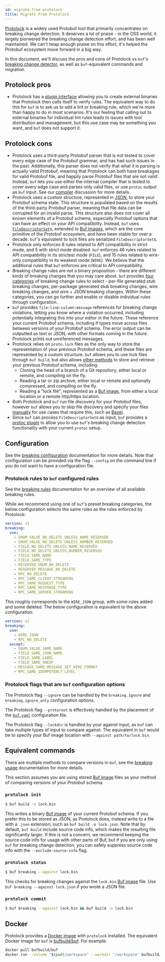 ```yaml
---
id: migrate-from-protolock
title: Migrate From Protolock
---
```


[Protolock](https://github.com/nilslice/protolock) is a widely used Protobuf
tool that primarily concentrates on breaking change detection. It deserves a lot
of praise - in the OSS world, it largely pioneered the breaking change detection
effort, and has been well maintained. We can't heap enough praise on this
effort, it's helped the Protobuf ecosystem move forward in a big way.

In this document, we'll discuss the pros and cons of Protolock vs `buf`'s
[breaking change detector](../breaking/overview), as well as `buf`-equivalent
commands and migration.

## Protolock pros

- Protolock has a
  [plugin interface](https://github.com/nilslice/protolock/wiki/Plugins)
  allowing you to create external binaries that Protolock then calls itself to
  verify rules. The equivalent way to do this for `buf` is to ask us to add a
  lint or breaking rule, which we're more than happy to do in most scenarios.
  It's our feeling that calling out to external binaries for individual lint
  rules leads to issues with tool distribution and management, but this use case
  may be something you want, and `buf` does not support it.

## Protolock cons

- Protolock uses a third-party Protobuf parser that is not tested to cover every
  edge case of the Protobuf grammar, and has had such issues in the past.
  Additionally, this parser does not verify that what it is parsing is actually
  valid Protobuf, meaning that Protolock can both have breakages for valid
  Protobuf file, and happily parse Protobuf files that are not valid. Instead,
  `buf` lets you use either the internal compiler that is tested to cover every
  edge case and parses only valid files, or use `protoc` output as `buf` input.
  See our [compiler](../buf/other/internal-compiler.md) discussion for more
  details.
- Protolock uses a custom structure, represented in
  [JSON](https://github.com/nilslice/protolock/blob/1a3dd1a15d36f26d0a616be4584da6a4589e7844/parse.go#L19),
  to store your Protobuf schema state. This structure is populated based on the
  results of the third-party Protobuf parser, meaning that file data can be
  corrupted for an invalid parse. This structure also does not cover all known
  elements of a Protobuf schema, especially Protobuf options that can have an
  effect on your API compatibility. Instead, `buf` uses
  [`FileDescriptorSet`][filedescriptorset]s, extended to
  [Buf images](../bsr/data-model/images.md), which are the core primitive of the
  Protobuf ecosystem, and have been stable for over a decade. `buf`'s equivalent
  to lock files are serialized `FileDescriptorSet`s.
- Protolock only enforces 8 rules related to API compatibility in strict mode,
  and 5 with strict mode disabled. `buf` enforces 46 rules related to API
  compatibility in its strictest mode (`FILE`), and 15 rules related to
  wire-only compatibility in its weakest mode (`WIRE`). We believe that the
  additional rules that `buf` enforces are critical to API compatibility.
- Breaking change rules are not a binary proposition - there are different kinds
  of breaking changes that you may care about. `buf` provides
  [four categories](../buf/breaking/rules.md) of breaking change rules to select -
  per-file generated stub breaking changes, per-package generated stub breaking
  changes, wire breaking changes, and wire + JSON breaking changes. Within these
  categories, you can go further and enable or disable individual rules through
  configuration.
- `buf` provides `file:line:column:message` references for breaking change
  violations, letting you know where a violation occurred, including potentially
  integrating this into your editor in the future. These reference your current
  Protobuf schema, including if types move across files between versions of your
  Protobuf schema. The error output can be outputted as text or JSON, with other
  formats coming in the future. Protolock prints out unreferenced messages.
- Protolock relies on `proto.lock` files as the only way to store the
  representation of your previous Protobuf schema, and these files are
  represented by a custom structure. `buf` allows you to use lock files through
  `buf build`, but also allows [other methods](../buf/breaking/how-to) to store
  and retrieve your previous Protobuf schema, including:
  - Cloning the head of a branch of a Git repository, either local or remote,
    and compiling on the fly.
  - Reading a tar or zip archive, either local or remote and optionally
    compressed, and compiling on the fly.
  - Reading a "lock file", represented as a [Buf image](../bsr/data-model/images.md),
    from either a local location or a remote http/https location.
- Both Protolock and `buf` run file discovery for your Protobuf files, however
  `buf` allows you to skip file discovery and specify your files
  [manually](../buf/build/how-to#limit-to-specific-files) for use cases that
  require this, such as [Bazel](../buf/other/bazel.md).
- Since `buf` can process `FileDescriptorSet`s as input, `buf` provides a
  [protoc plugin](../buf/other/protoc-plugins.md#breaking) to allow you to use
  `buf`'s breaking change detection functionality with your current `protoc`
  setup.

## Configuration

See the [breaking configuration](../buf/breaking/configuration.md) documentation for
more details. Note that configuration can be provided via the flag `--config` on
the command line if you do not want to have a configuration file.

### Protolock rules to `buf` configured rules

See the [breaking rules](../buf/breaking/rules.md) documentation for an overview of
all available breaking rules.

While we recommend using one of `buf`'s preset breaking categories, the below
configuration selects the same rules as the rules enforced by Protolock:

```yaml title="buf.yaml"
version: v1
breaking:
  use:
    - ENUM_VALUE_NO_DELETE_UNLESS_NAME_RESERVED
    - ENUM_VALUE_NO_DELETE_UNLESS_NUMBER_RESERVED
    - FIELD_NO_DELETE_UNLESS_NAME_RESERVED
    - FIELD_NO_DELETE_UNLESS_NUMBER_RESERVED
    - FIELD_SAME_NAME
    - FIELD_SAME_TYPE
    - RESERVED_ENUM_NO_DELETE
    - RESERVED_MESSAGE_NO_DELETE
    - RPC_NO_DELETE
    - RPC_SAME_CLIENT_STREAMING
    - RPC_SAME_REQUEST_TYPE
    - RPC_SAME_RESPONSE_TYPE
    - RPC_SAME_SERVER_STREAMING
```

This roughly corresponds to the `WIRE_JSON` group, with some rules added and
some deleted. The below configuration is equivalent to the above configuration:

```yaml title="buf.yaml"
version: v1
breaking:
  use:
    - WIRE_JSON
    - RPC_NO_DELETE
  except:
    - ENUM_VALUE_SAME_NAME
    - FIELD_SAME_JSON_NAME
    - FIELD_SAME_LABEL
    - FIELD_SAME_ONEOF
    - MESSAGE_SAME_MESSAGE_SET_WIRE_FORMAT
    - RPC_SAME_IDEMPOTENCY_LEVEL
```

### Protolock flags that are `buf` configuration options

The Protolock flag `--ignore` can be handled by the `breaking.ignore` and
`breaking.ignore_only` configuration options.

The Protolock flag `--protoroot` is effectively handled by the placement of the
[`buf.yaml`](../configuration/v1/buf-gen-yaml.md) configuration file.

The Protolock flag `--lockdir` is handled by your against input, as `buf` can
take multiple types of input to compare against. The equivalent in `buf` would
be to specify your Buf image location with `--against path/to/lock.bin`.

## Equivalent commands

There are multiple methods to compare versions in `buf`, see the
[breaking usage](../buf/breaking/how-to) documentation for more details.

This section assumes you are using stored [Buf image](../bsr/data-model/images)
files as your method of comparing versions of your Protobuf schema.

### `protolock init`

```sh
$ buf build -o lock.bin
```

This writes a binary [Buf image](../bsr/data-model/images) of your current
Protobuf schema. If you prefer this to be stored as JSON, as Protolock does,
instead write to a file with a `.json` extension, such as
`buf build -o lock.json`. Note that by default, `buf build` include source code
info, which makes the resulting file significantly larger. If this is not a
concern, we recommend keeping the source code info for usage with other parts of
Buf, but if you are only using `buf` for breaking change detection, you can
safely suppress source code info with the `--exclude-source-info` flag.

### `protolock status`

```sh
$ buf breaking --against lock.bin
```

This checks for breaking changes against the `lock.bin`
[Buf image](../bsr/data-model/images.md) file. Use `buf breaking --against lock.json`
if you wrote a JSON file.

### `protolock commit`

```sh
$ buf breaking --against lock.bin && buf build -o lock.bin
```

## Docker

Protolock provides a [Docker image](https://hub.docker.com/r/nilslice/protolock)
with `protolock` installed. The equivalent Docker image for `buf` is
[bufbuild/buf](https://hub.docker.com/r/bufbuild/buf). For example:

```sh
docker pull bufbuild/buf
docker run --volume "$(pwd)/workspace" --workdir "/workspace" bufbuild/buf lint
```

[filedescriptorset]: https://github.com/protocolbuffers/protobuf/blob/master/src/google/protobuf/descriptor.proto
